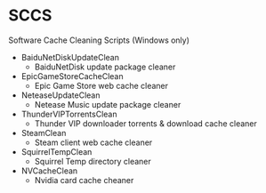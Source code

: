 # SCCS
 Software Cache Cleaning Scripts (Windows only)

- BaiduNetDiskUpdateClean 
    - BaiduNetDisk update package cleaner
- EpicGameStoreCacheClean
    - Epic Game Store web cache cleaner
- NeteaseUpdateClean
    - Netease Music update package cleaner
- ThunderVIPTorrentsClean
    - Thunder VIP downloader torrents & download cache cleaner
- SteamClean
    - Steam client web cache cleaner
- SquirrelTempClean
    - Squirrel Temp directory cleaner
- NVCacheClean
    - Nvidia card cache cheaner